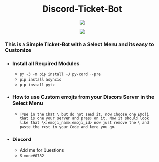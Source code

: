 <h1 align=center>Discord-Ticket-Bot</h1>
<p align=center><img src="https://custom-icon-badges.demolab.com/npm/dw/react-bootstrap?logo=download&style=social&label=Download&logoColor=black"></p>
<p align=center><a href="https://github.com/Simoneeeeeeee/Discord-Select-Menu-Ticket-Bot/archive/refs/heads/main.zip"><img src="https://custom-icon-badges.demolab.com/badge/-Download-F25278?style=for-the-badge&logo=download&logoColor=white" align=center><a></p>

### This is a Simple Ticket-Bot with a Select Menu and its easy to Customize
- ### Install all Required Modules
    - ```py -3 -m pip install -U py-cord --pre``` 
    - ```pip install asyncio```
    - ```pip install pytz```
- ### How to use Custom emojis from your Discors Server in the Select Menu
    - ```Type in the Chat \ but do not send it, now Choose one Emoji that is one your server and press on it. Now it should look like that \<:emoji_name:emoji_id> now just remove the \ and paste the rest in your Code and here you go.```
- ### Discord
    - Add me for Questions 
    - ```Simone#0782```
